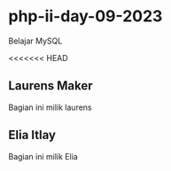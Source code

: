 # php-ii-day-09-2023
Belajar MySQL

<<<<<<< HEAD
## Laurens Maker
Bagian ini milik laurens

## Elia Itlay
Bagian ini milik Elia
